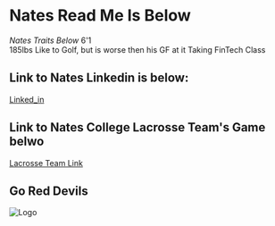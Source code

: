 # Nates Read Me Is Below

*Nates Traits Below*
6'1  
185lbs
Like to Golf, but is worse then his GF at it
Taking FinTech Class 

## Link to Nates Linkedin is below: 
[Linked_in](https://www.linkedin.com/in/nathanielusich28/)

## Link to Nates College Lacrosse Team's Game belwo 
[Lacrosse Team Link](https://www.centennialconference.tv/dickinsonathletics/)

## Go Red Devils 
![Logo](https://www.dickinsonathletics.com/images/setup/2019%20logo6.svg)

